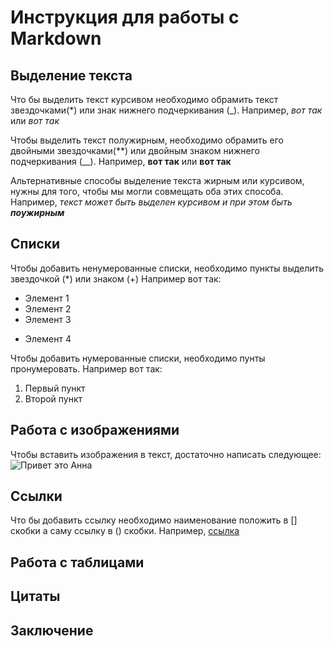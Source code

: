 # Инструкция для работы с Markdown

## Выделение текста

Что бы выделить текст курсивом необходимо обрамить текст звездочками(*) или знак нижнего подчеркивания (_). Например, *вот так* или _вот так_

Чтобы выделить текст полужирным, необходимо обрамить его двойными звездочками(**) или двойным знаком нижнего подчеркивания (__). Например, **вот так** или __вот так__

Альтернативные способы выделение текста жирным или курсивом, нужны для того, чтобы мы могли совмещать оба этих способа. Например, _текст может быть выделен курсивом и при этом быть **поужирным**_

## Списки
Чтобы добавить ненумерованные списки, необходимо пункты выделить звездочкой (*) или знаком (+) Например вот так: 
* Элемент 1
* Элемент 2
* Элемент 3 
+ Элемент 4

Чтобы добавить нумерованные списки, необходимо пунты пронумеровать. Например вот так:
1. Первый пункт
2. Второй пункт


## Работа с изображениями

Чтобы вставить изображения в текст, достаточно написать следующее: ![Привет это Анна](IMG_5662.jpeg)
## Ссылки

Что бы добавить ссылку необходимо наименование положить в [] скобки а саму ссылку в () скобки. Например, [ссылка ](http://example.com/link)

## Работа с таблицами

## Цитаты

## Заключение